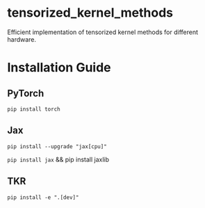 # tensorized_kernel_methods
Efficient implementation of tensorized kernel methods for different hardware.


# Installation Guide

## PyTorch
`pip install torch`

## Jax
`pip install --upgrade "jax[cpu]"`

`pip install jax` && pip install jaxlib


## TKR
`pip install -e ".[dev]"`
